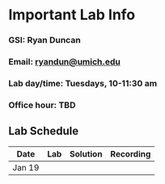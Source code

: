 # Important Lab Info

### **GSI:** Ryan Duncan
### **Email:** ryandun@umich.edu
### **Lab day/time:** Tuesdays, 10-11:30 am
### **Office hour:** TBD

## Lab Schedule
Date | Lab | Solution | Recording
---- | --- | -------- | ---------
Jan 19 |  |   |  
